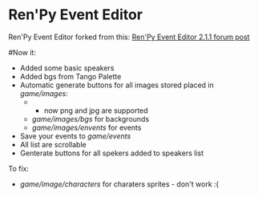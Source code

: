 # Ren'Py Event Editor

Ren'Py Event Editor forked from this: [Ren'Py Event Editor 2.1.1 forum post][1]

#Now it:
- Added some basic speakers
- Added bgs from Tango Palette  
- Automatic generate buttons for all images stored placed in *game/images*:
  - * now png and jpg are supported
  - *game/images/bgs* for backgrounds
  - *game/images/envents* for events
- Save your events to *game/events*
- All list are scrollable
- Genterate buttons for all spekers added to speakers list

To fix:
  - *game/image/characters* for charaters sprites - don't work :(

[1]:http://lemmasoft.renai.us/forums/viewtopic.php?f=51&t=24108#p374045
